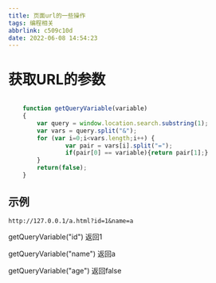 ```yaml
---
title: 页面url的一些操作
tags: 编程相关
abbrlink: c509c10d
date: 2022-06-08 14:54:23
---
```


#  获取URL的参数

```javascript

    function getQueryVariable(variable)
    {
        var query = window.location.search.substring(1);
        var vars = query.split("&");
        for (var i=0;i<vars.length;i++) {
                var pair = vars[i].split("=");
                if(pair[0] == variable){return pair[1];}
        }
        return(false);
    }
```
## 示例

`http://127.0.0.1/a.html?id=1&name=a`

 getQueryVariable("id") 返回1

 getQueryVariable("name") 返回a

  getQueryVariable("age") 返回false